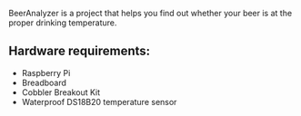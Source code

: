 BeerAnalyzer is a project that helps you find out whether your beer is at the proper drinking temperature.

## Hardware requirements:

- Raspberry Pi
- Breadboard
- Cobbler Breakout Kit
- Waterproof DS18B20 temperature sensor
